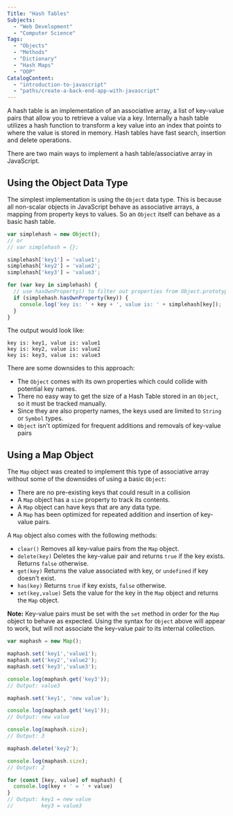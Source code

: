 ```yaml
---
Title: "Hash Tables" 
Subjects: 
  - "Web Development"
  - "Computer Science"
Tags: 
  - "Objects"
  - "Methods"
  - "Dictionary"
  - "Hash Maps"
  - "OOP"
CatalogContent: 
  - "introduction-to-javascript"
  - "paths/create-a-back-end-app-with-javascript"
---
```


A hash table is an implementation of an associative array, a list of key-value pairs that allow you to retrieve a value via a key. Internally a hash table utilizes a hash function to transform a key value into an index that points to where the value is stored in memory. Hash tables have fast search, insertion and delete operations.

There are two main ways to implement a hash table/associative array in JavaScript.

## Using the Object Data Type

The simplest implementation is using the `Object` data type. This is because all non-scalar objects in JavaScript behave as associative arrays, a mapping from property keys to values. So an `Object` itself can behave as a basic hash table.

```javascript
var simplehash = new Object();
// or
// var simplehash = {};

simplehash['key1'] = 'value1';
simplehash['key2'] = 'value2';
simplehash['key3'] = 'value3';

for (var key in simplehash) {
  // use hasOwnProperty() to filter out properties from Object.prototype
  if (simplehash.hasOwnProperty(key)) {
    console.log('key is: ' + key + ', value is: ' + simplehash[key]);
  }
}
```

The output would look like:

```
key is: key1, value is: value1
key is: key2, value is: value2
key is: key3, value is: value3
```

There are some downsides to this approach:

- The `Object` comes with its own properties which could collide with potential key names. 
- There no easy way to get the size of a Hash Table stored in an `Object`, so it must be tracked manually. 
- Since they are also property names, the keys used are limited to `String` or `Symbol` types.
- `Object` isn't optimized for frequent additions and removals of key-value pairs 

## Using a Map Object

The `Map` object was created to implement this type of associative array without some of the downsides of using a basic `Object`:

- There are no pre-existing keys that could result in a collision
- A `Map` object has a `size` property to track its contents.
- A `Map` object can have keys that are any data type.
- A `Map` has been optimized for repeated addition and insertion of key-value pairs.

A `Map` object also comes with the following methods:

- `clear()` Removes all key-value pairs from the `Map` object.
- `delete(key)` Deletes the key-value pair and returns `true` if the key exists. Returns `false` otherwise.
- `get(key)` Returns the value associated with key, or `undefined` if key doesn't exist.
- `has(key)` Returns `true` if key exists, `false` otherwise.
- `set(key,value)` Sets the value for the key in the `Map` object and returns the `Map` object. 

**Note:** Key-value pairs must be set with the `set` method in order for the `Map` object to behave as expected. Using the syntax for `Object` above will appear to work, but will not associate the key-value pair to its internal collection.

```javascript
var maphash = new Map();

maphash.set('key1','value1');
maphash.set('key2','value2');
maphash.set('key3','value3');

console.log(maphash.get('key3'));
// Output: value3

maphash.set('key1', 'new value');

console.log(maphash.get('key1'));
// Output: new value

console.log(maphash.size);
// Output: 3

maphash.delete('key2');

console.log(maphash.size);
// Output: 2

for (const [key, value] of maphash) {
  console.log(key + ' = ' + value)
}
// Output: key1 = new value
//         key3 = value3
```



